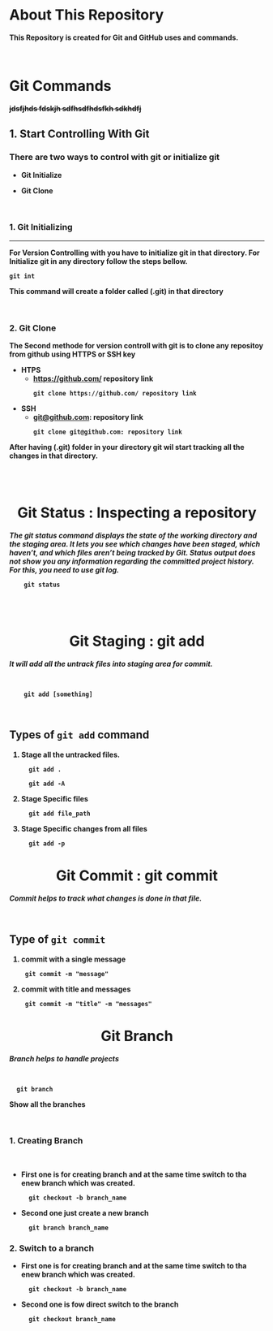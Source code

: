 
# <b> About This Repository
<p> This Repository is created for Git and GitHub uses and commands.</p>

<br/>

# Git Commands

~~jdsfjhds fdskjh sdfhsdfhdsfkh sdkhdfj~~

## 1. Start Controlling With Git

### There are two ways to control with git or initialize git

- Git Initialize

- Git Clone

<br/>

### 1. <b>Git Initializing </b>

---

<p>For Version Controlling with you have to initialize git in that directory. For Initialize git in any directory follow the steps bellow.</p>

```git
git int
```
<p>This command will create a folder called (.git) in that directory</p>


<br/>

### 2. <b>Git Clone </b>
<p>The Second methode for version controll with git is to clone any repositoy from github using HTTPS or SSH key</p>

- HTPS
  - https://github.com/ repository link
    ```git
    git clone https://github.com/ repository link
    ```
- SSH
  - git@github.com: repository link
    ```git
    git clone git@github.com: repository link
    ```

<p>After having (.git) folder in your directory git wil start tracking all the changes in that directory.</p>

<br/>
<br/>

<h1 align="center">Git Status : Inspecting a repository</h3>

<p> <i> The git status command displays the state of the working directory and the staging area. It lets you see which changes have been staged, which haven’t, and which files aren’t being tracked by Git. Status output does not show you any information regarding the committed project history. For this, you need to use git log. </i> </p>

```git
    git status
```


<br/>
<br/>

<h1 align="center">Git Staging : git add</h3>

<p> <i> It will add all the untrack files into staging area for commit. </i> </p>

<br/>

```git
    git add [something]
```

<br/>

## Types of  `git add` command

  1. Stage all the untracked files.

      ```git
        git add .
      ```  

      ```
        git add -A
      ```


  2. Stage Specific files
      ```git
        git add file_path
      ```
  
  3. Stage Specific changes from all files
      ```
        git add -p
      ```
    

<h1 align="center">Git Commit : git commit</h3>

<p> <i> Commit helps to track what changes is done in that file. </i> </p>

<br/>

## Type of `git commit` 
1. commit with a single message
   ```git
    git commit -m "message"
   ```
2. commit with title and messages
   ```git
    git commit -m "title" -m "messages" 
   ```

<h1 align="center">Git Branch</h3>

<p> <i> Branch helps to handle projects </i> </p>

<br/>


```git
  git branch
```
<p>Show all the branches</p>

<br/>

### 1. Creating Branch

<br/>

- First one is for creating branch and at the same time switch to tha enew branch which was created.

  ```git
    git checkout -b branch_name
  ```
- Second one just create a new branch 

  ```git
    git branch branch_name
  ```


### 2. Switch to a branch

- First one is for creating branch and at the same time switch to tha enew branch which was created.

  ```git
    git checkout -b branch_name
  ```
- Second one is fow direct switch to the branch 

  ```git
    git checkout branch_name
  ```

